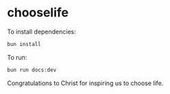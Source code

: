 # chooselife

To install dependencies:

```bash
bun install
```

To run:

```bash
bun run docs:dev
```

Congratulations to Christ for inspiring us to choose life.

